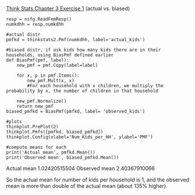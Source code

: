 [Think Stats Chapter 3 Exercise 1](http://greenteapress.com/thinkstats2/html/thinkstats2004.html#toc31) (actual vs. biased)

```
resp = nsfg.ReadFemResp()
numkdhh = resp.numkdhh

#actual distr
pmfkd = thinkstats2.Pmf(numkdhh, label='actual_kids')

#biased distr, if ask kids how many kids there are in their households, using BiasPmf defined earlier
def BiasPmf(pmf, label):
    new_pmf = pmf.Copy(label=label)

    for x, p in pmf.Items():
        new_pmf.Mult(x, x) 
        #For each household with x children, we multiply the probability by x, the number of children in that household
        
    new_pmf.Normalize()
    return new_pmf
biased_pmfkd = BiasPmf(pmfkd, label= 'observed_kids')

#plots
thinkplot.PrePlot(2)
thinkplot.Pmfs([pmfkd, biased_pmfkd])
thinkplot.Config(xlabel='Num_Kids_per_HH', ylabel='PMF')

#compute means for each
print('Actual mean', pmfkd.Mean())
print('Observed mean', biased_pmfkd.Mean())

```
Actual mean 1.02420515504
Observed mean 2.40367910066

So the actual mean for number of kids per household is 1, and the observed mean is more than double of the actual mean (about 135% higher).
